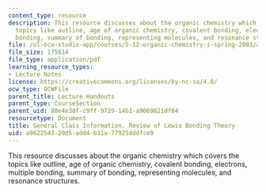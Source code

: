 ```yaml
---
content_type: resource
description: This resource discusses about the organic chemistry which covers the
  topics like outline, age of organic chemistry, covalent bonding, electrons, multiple
  bonding, summary of bonding, representing molecules, and resonance structures.
file: /ol-ocw-studio-app/courses/5-12-organic-chemistry-i-spring-2003/a962254320d5add4b31a77925dddfce9_01.pdf
file_size: 175614
file_type: application/pdf
learning_resource_types:
- Lecture Notes
license: https://creativecommons.org/licenses/by-nc-sa/4.0/
ocw_type: OCWFile
parent_title: Lecture Handouts
parent_type: CourseSection
parent_uid: 88e4e30f-c9ff-9729-14b1-a9069821df04
resourcetype: Document
title: General Class Information. Review of Lewis Bonding Theory
uid: a9622543-20d5-add4-b31a-77925dddfce9
---
```

This resource discusses about the organic chemistry which covers the topics like outline, age of organic chemistry, covalent bonding, electrons, multiple bonding, summary of bonding, representing molecules, and resonance structures.